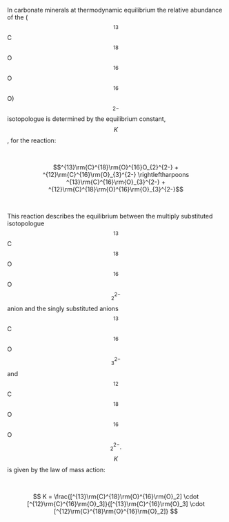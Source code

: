 In carbonate minerals at thermodynamic equilibrium the relative abundance of the
($$^{13}$$C$$^{18}$$O$$^{16}$$O$$^{16}$$O)$$^{2-}$$ isotopologue is determined
by the equilibrium constant, $$K$$, for the reaction:

 

$$^{13}\rm{C}^{18}\rm{O}^{16}O_{2}^{2-} + ^{12}\rm{C}^{16}\rm{O}_{3}^{2-}
\rightleftharpoons ^{13}\rm{C}^{16}\rm{O}_{3}^{2-} +
^{12}\rm{C}^{18}\rm{O}^{16}\rm{O}_{3}^{2-}$$

 

This reaction describes the equilibrium between the multiply substituted
isotopologue $$^{13}$$C$$^{18}$$O$$^{16}$$O$$_{2}^{2-}$$ anion and the singly
substituted anions $$^{13}$$C$$^{16}$$O$$_{3}^{2-}$$ and
$$^{12}$$C$$^{18}$$O$$^{16}$$O$$_{2}^{2-}.$$ $$K$$ is given by the law of mass
action:

 

$$
K = \frac{[^{13}\rm{C}^{18}\rm{O}^{16}\rm{O}_2] \cdot
[^{12}\rm{C}^{16}\rm{O}_3]}{[^{13}\rm{C}^{16}\rm{O}_3] \cdot
[^{12}\rm{C}^{18}\rm{O}^{16}\rm{O}_2]}
$$

 

 
